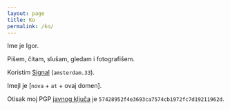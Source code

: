 ```yaml
---
layout: page
title: Ko
permalink: /ko/
---
```


Ime je Igor. 

Pišem, čitam, slušam, gledam i fotografišem.

Koristim [Signal](https://signal.org/) (`amsterdam.33`).

Imejl je [`nova` + `at` +  ovaj domen]. 

Otisak moj PGP [javnog ključa](assets/IgorV..asc) je `57428952f4e3693ca7574cb1972fc7d19211962d`.

